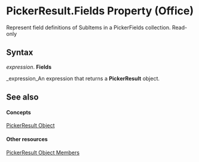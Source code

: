 
# PickerResult.Fields Property (Office)

Represent field definitions of SubItems in a PickerFields collection. Read-only


## Syntax

 _expression_. **Fields**

 _expression_An expression that returns a  **PickerResult** object.


## See also


#### Concepts


 [PickerResult Object](5229d2ad-a32e-a864-9de4-dc651199ff58.md)
#### Other resources


 [PickerResult Object Members](3d04c242-a306-c3f6-34e4-6c5a590a369f.md)
